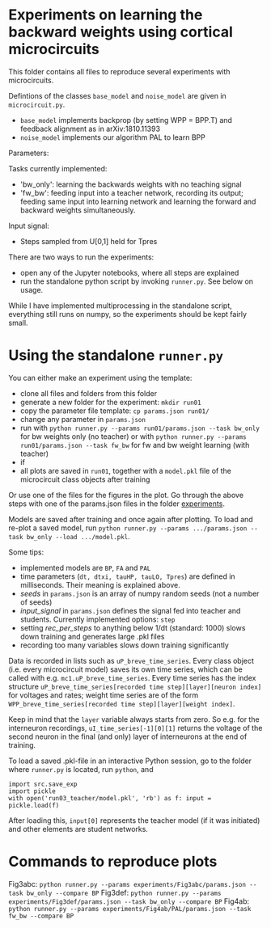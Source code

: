 # Experiments on learning the backward weights using cortical microcircuits

This folder contains all files to reproduce several experiments with microcircuits.

Defintions of the classes `base_model` and `noise_model` are given in `microcircuit.py`.
- `base_model` implements backprop (by setting WPP = BPP.T) and feedback alignment as in arXiv:1810.11393
- `noise_model` implements our algorithm PAL to learn BPP

Parameters:

Tasks currently implemented:
- 'bw_only': learning the backwards weights with no teaching signal
- 'fw_bw': feeding input into a teacher network, recording its output; feeding same input into learning network and learning the forward and backward weights simultaneously.

Input signal:
- Steps sampled from U[0,1] held for Tpres

There are two ways to run the experiments:
- open any of the Jupyter notebooks, where all steps are explained
- run the standalone python script by invoking `runner.py`. See below on usage.

While I have implemented multiprocessing in the standalone script, everything still runs on numpy, so the experiments should be kept fairly small.

# Using the standalone `runner.py`

You can either make an experiment using the template:

- clone all files and folders from this folder
- generate a new folder for the experiment: `mkdir run01`
- copy the parameter file template: `cp params.json run01/`
- change any parameter in `params.json`
- run with `python runner.py --params run01/params.json --task bw_only` for bw weights only (no teacher)
   or with `python runner.py --params run01/params.json --task fw_bw` for fw and bw weight learning (with teacher)
- if
- all plots are saved in `run01`, together with a `model.pkl` file of the microcircuit class objects after training

Or use one of the files for the figures in the plot. Go through the above steps with one of the params.json files in the folder [experiments](https://github.com/kma-code/Phaseless-Alignment-Learning/tree/master/PAL%20MC/experiments).

Models are saved after training and once again after plotting.
To load and re-plot a saved model, run `python runner.py --params .../params.json --task bw_only --load .../model.pkl`.

Some tips:
- implemented models are `BP`, `FA` and `PAL`
- time parameters (`dt, dtxi, tauHP, tauLO, Tpres`) are defined in milliseconds. Their meaning is explained above.
- *seeds* in `params.json` is an array of numpy random seeds (not a number of seeds)
- *input_signal* in `params.json` defines the signal fed into teacher and students. Currently implemented options: `step`
- setting *rec_per_steps* to anything below 1/dt (standard: 1000) slows down training and generates large .pkl files
- recording too many variables slows down training significantly

Data is recorded in lists such as `uP_breve_time_series`. Every class object (i.e. every microcircuit model) saves its own time series, which can be called with e.g. `mc1.uP_breve_time_series`. Every time series has the index structure `uP_breve_time_series[recorded time step][layer][neuron index]` for voltages and rates; weight time series are of the form `WPP_breve_time_series[recorded time step][layer][weight index]`.

Keep in mind that the `layer` variable always starts from zero. So e.g. for the interneuron recordings, `uI_time_series[-1][0][1]` returns the voltage of the second neuron in the final (and only) layer of interneurons at the end of training.

To load a saved .pkl-file in an interactive Python session, go to the folder where `runner.py` is located, run `python`, and

```
import src.save_exp
import pickle
with open('run03_teacher/model.pkl', 'rb') as f: input = pickle.load(f)
```
After loading this, `input[0]` represents the teacher model (if it was initiated) and other elements are student networks.

# Commands to reproduce plots

Fig3abc: `python runner.py --params experiments/Fig3abc/params.json --task bw_only --compare BP`
Fig3def: `python runner.py --params experiments/Fig3def/params.json --task bw_only --compare BP`
Fig4ab: `python runner.py --params experiments/Fig4ab/PAL/params.json --task fw_bw --compare BP`

